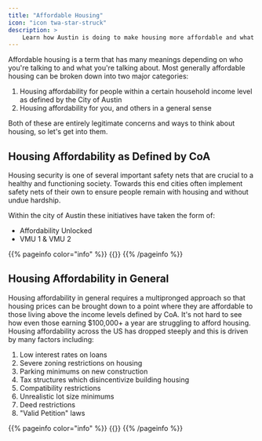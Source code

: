 ```yaml
---
title: "Affordable Housing"
icon: "icon twa-star-struck"
description: >
    Learn how Austin is doing to make housing more affordable and what more can be done.
---
```


Affordable housing is a term that has many meanings depending on who you're talking to and what you're talking about.
Most generally affordable housing can be broken down into two major categories:

1. Housing affordability for people within a certain household income level as defined by the City of Austin
1. Housing affordability for you, and others in a general sense

Both of these are entirely legitimate concerns and ways to think about housing, so let's get into them.

## Housing Affordability as Defined by CoA

Housing security is one of several important safety nets that are crucial to a healthy and functioning society.
Towards this end cities often implement safety nets of their own to ensure people remain with housing and without undue hardship.

Within the city of Austin these initiatives have taken the form of:
- Affordability Unlocked
- VMU 1 & VMU 2

{{% pageinfo color="info" %}}
{{<contribute>}}
{{% /pageinfo %}}

## Housing Affordability in General

Housing affordability in general requires a multipronged approach so that housing prices can be brought down to a point where
they are affordable to those living above the income levels defined by CoA. It's not hard to see how even those earning $100,000+ a year
are struggling to afford housing. Housing affordability across the US has dropped steeply and this is driven by many factors including:

1. Low interest rates on loans
1. Severe zoning restrictions on housing
1. Parking minimums on new construction
1. Tax structures which disincentivize building housing
1. Compatibility restrictions
1. Unrealistic lot size minimums
1. Deed restrictions
1. "Valid Petition" laws

{{% pageinfo color="info" %}}
{{<contribute>}}
{{% /pageinfo %}}